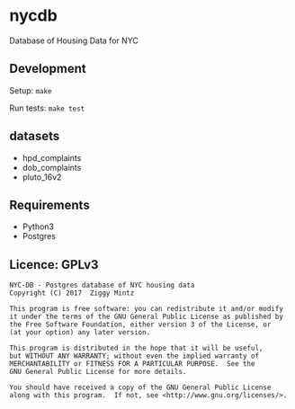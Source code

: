 # nycdb

Database of Housing Data for NYC

## Development


Setup: ``` make ```

Run tests: ``` make test ```


## datasets 

- hpd_complaints
- dob_complaints
- pluto_16v2

## Requirements

* Python3
* Postgres


## Licence: GPLv3

```
NYC-DB - Postgres database of NYC housing data
Copyright (C) 2017  Ziggy Mintz

This program is free software: you can redistribute it and/or modify
it under the terms of the GNU General Public License as published by
the Free Software Foundation, either version 3 of the License, or
(at your option) any later version.

This program is distributed in the hope that it will be useful,
but WITHOUT ANY WARRANTY; without even the implied warranty of
MERCHANTABILITY or FITNESS FOR A PARTICULAR PURPOSE.  See the
GNU General Public License for more details.

You should have received a copy of the GNU General Public License
along with this program.  If not, see <http://www.gnu.org/licenses/>.
```

